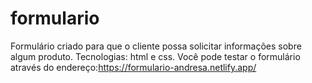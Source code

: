# formulario
Formulário criado para que o cliente possa solicitar informações sobre algum produto. Tecnologias: html e css.
Você pode testar o formulário através do endereço:https://formulario-andresa.netlify.app/
